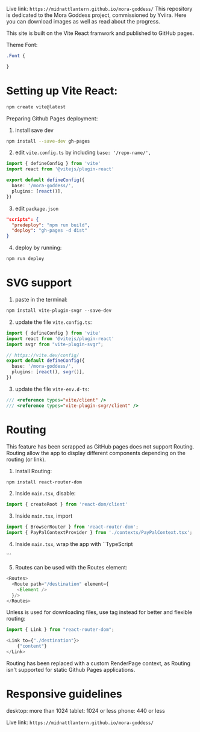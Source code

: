 Live link: `https://midnattlantern.github.io/mora-goddess/`
This repository is dedicated to the Mora Goddess project, commissioned by Yviira. Here you can download images as well as read about the progress.

This site is built on the Vite React framwork and published to GitHub pages.

Theme Font: 
```css
.Font {

}
```


Setting up Vite React:
===
``` zsh
npm create vite@latest
```

Preparing Github Pages deployment:
1. install save dev
``` zsh
npm install --save-dev gh-pages
```

2. edit `vite.config.ts` by including `base: '/repo-name/',`
```ts
import { defineConfig } from 'vite'
import react from '@vitejs/plugin-react'

export default defineConfig({
  base: '/mora-goddess/',
  plugins: [react()],
})

```

3. edit `package.json`
```json
"scripts": {
  "predeploy": "npm run build",
  "deploy": "gh-pages -d dist"
}
```

4. deploy by running:
```zsh
npm run deploy
```


SVG support
===
1. paste in the terminal:
```svg
npm install vite-plugin-svgr --save-dev
```

2. update the file `vite.config.ts`:
```TypeScript
import { defineConfig } from 'vite'
import react from '@vitejs/plugin-react'
import svgr from "vite-plugin-svgr";

// https://vite.dev/config/
export default defineConfig({
  base: '/mora-goddess/',
  plugins: [react(), svgr()],
})
```

3. update the file `vite-env.d-ts`:
```TypeScript
/// <reference types="vite/client" />
/// <reference types="vite-plugin-svgr/client" />
```


Routing
===
This feature has been scrapped as GitHub pages does not support Routing.
Routing allow the app to display different components depending on the routing (or link).

1. Install Routing:
```zsh
npm install react-router-dom
```

2. Inside `main.tsx`, disable:
```TypeScript
import { createRoot } from 'react-dom/client'
```

3. Inside `main.tsx`, import
```TypeScript
import { BrowserRouter } from 'react-router-dom';
import { PayPalContextProvider } from './contexts/PayPalContext.tsx';
```

4. Inside `main.tsx`, wrap the app with
``TypeScript
<BrowserRouter>
  <App />
</BrowserRouter>
```

5. Routes can be used with the Routes element:
```TypeScript
<Routes>
  <Route path="/destination" element={
    <Element />
  }/>
</Routes>
```

Unless <a> is used for downloading files, use <Link> tag instead for better and flexible routing:
```TypeScript
import { Link } from "react-router-dom";
```
```TypeScript
<Link to={"./destination"}>
    {"content"}
</Link>
```

Routing has been replaced with a custom RenderPage context, as Routing isn't supported for static Github Pages applications.

Responsive guidelines
===
desktop: more than 1024
tablet: 1024 or less
phone: 440 or less


Live link: `https://midnattlantern.github.io/mora-goddess/`